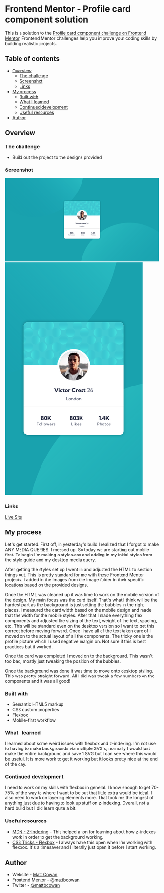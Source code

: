 # Frontend Mentor - Profile card component solution

This is a solution to the [Profile card component challenge on Frontend Mentor](https://www.frontendmentor.io/challenges/profile-card-component-cfArpWshJ). Frontend Mentor challenges help you improve your coding skills by building realistic projects.

## Table of contents

- [Overview](#overview)
  - [The challenge](#the-challenge)
  - [Screenshot](#screenshot)
  - [Links](#links)
- [My process](#my-process)
  - [Built with](#built-with)
  - [What I learned](#what-i-learned)
  - [Continued development](#continued-development)
  - [Useful resources](#useful-resources)
- [Author](#author)

## Overview

### The challenge

- Build out the project to the designs provided

### Screenshot

![](./images/profile-card-component-desktop.png)
![](./images/profile-card-component-mobile.png)

### Links

[Live Site](https://mattbcowan.github.io/30-projects-30-days/02-profile-card/)

## My process

Let's get started. First off, in yesterday's build I realized that I forgot to make ANY MEDIA QUERIES. I messed up. So today we are starting out mobile first. To begin I'm making a styles.css and adding in my initial styles from the style guide and my desktop media query.

After getting the styles set up I went in and adjusted the HTML to section things out. This is pretty standard for me with these Frontend Mentor projects. I added in the images from the image folder in their specific locations based on the provided designs.

Once the HTML was cleaned up it was time to work on the mobile version of the design. My main focus was the card itself. That's what I think will be the hardest part as the background is just setting the bubbles in the right places. I measured the card width based on the mobile design and made that the width for the mobile styles. After that I made everything flex components and adjusted the sizing of the text, weight of the text, spacing, etc. This will be standard even on the desktop version so I want to get this correct before moving forward. Once I have all of the text taken care of I moved on to the actual layout of all the components. The tricky one is the profile picture which I used negative margin on. Not sure if this is best practices but it worked.

Once the card was completed I moved on to the background. This wasn't too bad, mostly just tweaking the position of the bubbles.

Once the background was done it was time to move onto desktop styling. This was pretty straight forward. All I did was tweak a few numbers on the components and it was all good!

### Built with

- Semantic HTML5 markup
- CSS custom properties
- Flexbox
- Mobile-first workflow

### What I learned

I learned about some weird issues with flexbox and z-indexing. I'm not use to having to make backgrounds via multiple SVG's, normally I would just make the entire background and save 1 SVG but I can see where this would be useful. It is more work to get it working but it looks pretty nice at the end of the day.

### Continued development

I need to work on my skills with flexbox in general. I know enough to get 70-75% of the way to where I want to be but that little extra would be ideal. I also need to work on layering elements more. That took me the longest of anything just due to having to look up stuff on z-indexing. Overall, not a hard build but I did learn quite a bit.

### Useful resources

- [MDN - Z-Indexing](https://developer.mozilla.org/en-US/docs/Web/CSS/z-index) - This helped a ton for learning about how z-indexes work in order to get the background working.
- [CSS Tricks - Flexbox](https://css-tricks.com/snippets/css/a-guide-to-flexbox/) - I always have this open when I'm working with flexbox. It's a timesaver and I literally just open it before I start working.

## Author

- Website - [Matt Cowan](https://www.mattbcowan.com)
- Frontend Mentor - [@mattbcowan](https://www.frontendmentor.io/profile/mattbcowan)
- Twitter - [@mattbcowan](https://www.twitter.com/mattbcowan)
